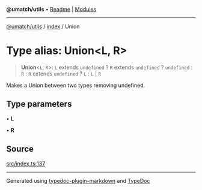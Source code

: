 **@umatch/utils** • [Readme](../../index.md) \| [Modules](../../modules.md)

***

[@umatch/utils](../../modules.md) / [index](../index.md) / Union

# Type alias: Union\<L, R\>

> **Union**\<`L`, `R`\>: `L` extends `undefined` ? `R` extends `undefined` ? `undefined` : `R` : `R` extends `undefined` ? `L` : `L` \| `R`

Makes a Union between two types removing undefined.

## Type parameters

• **L**

• **R**

## Source

[src/index.ts:137](https://github.com/umatch-oficial/utils/blob/7369e19/src/index.ts#L137)

***

Generated using [typedoc-plugin-markdown](https://www.npmjs.com/package/typedoc-plugin-markdown) and [TypeDoc](https://typedoc.org/)
